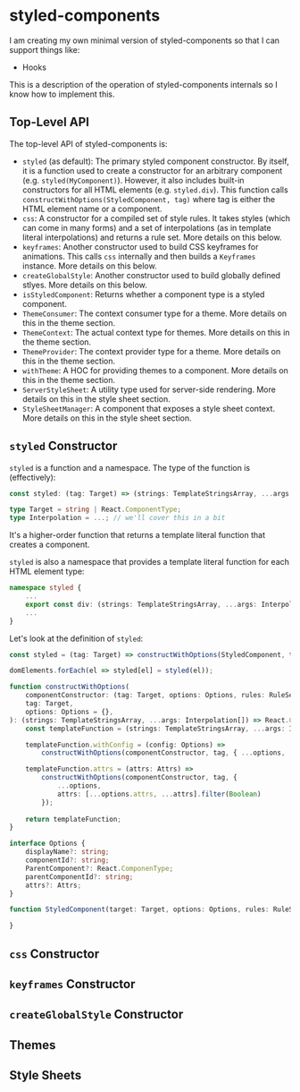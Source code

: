 # styled-components

I am creating my own minimal version of styled-components so that I can support things like:
* Hooks

This is a description of the operation of styled-components internals so I know how to implement this.

## Top-Level API

The top-level API of styled-components is:

* `styled` (as default): The primary styled component constructor. By itself, it is a function used to create a constructor for an arbitrary component (e.g. `styled(MyComponent)`). However, it also includes built-in constructors for all HTML elements (e.g. `styled.div`). This function calls `constructWithOptions(StyledComponent, tag)` where tag is either the HTML element name or a component.
* `css`: A constructor for a compiled set of style rules. It takes styles (which can come in many forms) and a set of interpolations (as in template literal interpolations) and returns a rule set. More details on this below.
* `keyframes`: Another constructor used to build CSS keyframes for animations. This calls `css` internally and then builds a `Keyframes` instance. More details on this below.
* `createGlobalStyle`: Another constructor used to build globally defined stlyes. More details on this below.
* `isStyledComponent`: Returns whether a component type is a styled component.
* `ThemeConsumer`: The context consumer type for a theme. More details on this in the theme section.
* `ThemeContext`: The actual context type for themes. More details on this in the theme section.
* `ThemeProvider`: The context provider type for a theme. More details on this in the theme section.
* `withTheme`: A HOC for providing themes to a component. More details on this in the theme section.
* `ServerStyleSheet`: A utility type used for server-side rendering. More details on this in the style sheet section.
* `StyleSheetManager`: A component that exposes a style sheet context. More details on this in the style sheet section.

## `styled` Constructor

`styled` is a function and a namespace. The type of the function is (effectively):

```ts
const styled: (tag: Target) => (strings: TemplateStringsArray, ...args: Interpolation[]) => React.ComponentType;

type Target = string | React.ComponentType;
type Interpolation = ...; // we'll cover this in a bit
```

It's a higher-order function that returns a template literal function that creates a component.

`styled` is also a namespace that provides a template literal function for each HTML element type:

```ts
namespace styled {
    ...
    export const div: (strings: TemplateStringsArray, ...args: Interpolation[]) => React.ComponentType;
    ...
}
```

Let's look at the definition of `styled`:

```ts
const styled = (tag: Target) => constructWithOptions(StyledComponent, tag);

domElements.forEach(el => styled[el] = styled(el));

function constructWithOptions(
    componentConstructor: (tag: Target, options: Options, rules: RuleSet) => React.ComponentType,
    tag: Target,
    options: Options = {},
): (strings: TemplateStringsArray, ...args: Interpolation[]) => React.ComponentType {
    const templateFunction = (strings: TemplateStringsArray, ...args: Interpolation[]) => componentConstructor(tag, options, css(strings, ...args));

    templateFunction.withConfig = (config: Options) =>
        constructWithOptions(componentConstructor, tag, { ...options, ...config });

    templateFunction.attrs = (attrs: Attrs) =>
        constructWithOptions(componentConstructor, tag, {
            ...options,
            attrs: [...options.attrs, ...attrs].filter(Boolean)
        });
    
    return templateFunction;
}

interface Options {
    displayName?: string;
    componentId?: string;
    ParentComponent?: React.ComponenType;
    parentComponentId?: string;
    attrs?: Attrs;
}

function StyledComponent(target: Target, options: Options, rules: RuleSet): React.ComponentType {

}
```

## `css` Constructor

## `keyframes` Constructor

## `createGlobalStyle` Constructor

## Themes

## Style Sheets

